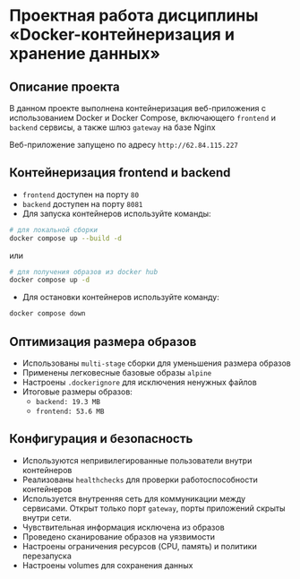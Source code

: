 # Проектная работа дисциплины «Docker-контейнеризация и хранение данных»

## Описание проекта

В данном проекте выполнена контейнеризация веб-приложения с использованием Docker и Docker Compose, включающего `frontend` и `backend` сервисы, а также шлюз `gateway` на базе Nginx

Веб-приложение запущено по адресу `http://62.84.115.227`

## Контейнеризация frontend и backend

- `frontend` доступен на порту `80`
- `backend` доступен на порту `8081`
- Для запуска контейнеров используйте команды:

```sh
# для локальной сборки
docker compose up --build -d
```

или

```sh
# для получения образов из docker hub
docker compose up -d
```

- Для остановки контейнеров используйте команду:

```sh
docker compose down
```

## Оптимизация размера образов

- Использованы `multi-stage` сборки для уменьшения размера образов
- Применены легковесные базовые образы `alpine`
- Настроены `.dockerignore` для исключения ненужных файлов
- Итоговые размеры образов:
  - `backend: 19.3 MB`
  - `frontend: 53.6 MB`

## Конфигурация и безопасность

- Используются непривилегированные пользователи внутри контейнеров
- Реализованы `healthchecks` для проверки работоспособности контейнеров
- Используется внутренняя сеть для коммуникации между сервисами. Открыт только порт `gateway`, порты приложений скрыты внутри сети.
- Чувствительная информация исключена из образов
- Проведено сканирование образов на уязвимости
- Настроены ограничения ресурсов (CPU, память) и политики перезапуска
- Настроены volumes для сохранения данных
